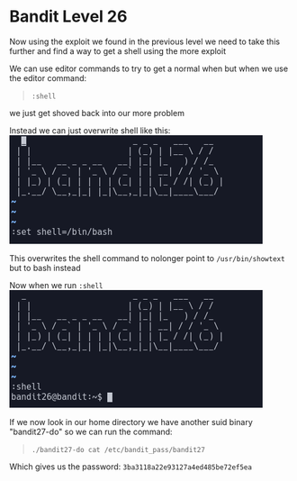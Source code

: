 # Bandit Level 26
Now using the exploit we found in the previous level we need to take this further and find a way to get a shell using the more exploit

We can use editor commands to try to get a normal when but when we use the editor command:
> `:shell`

we just get shoved back into our more problem

Instead we can just overwrite shell like this:
![b1f26e50.png](../src/b1f26e50.png)

This overwrites the shell command to nolonger point to `/usr/bin/showtext` but to bash instead

Now when we run `:shell`
![a3cafb5e.png](../src/a3cafb5e.png)

If we now look in our home directory we have another suid binary "bandit27-do" so we can run the command:
> `./bandit27-do cat /etc/bandit_pass/bandit27`

Which gives us the password: `3ba3118a22e93127a4ed485be72ef5ea`
